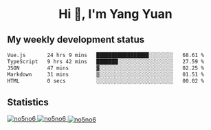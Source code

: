 <h1 align="center">Hi 👋, I'm Yang Yuan</h1>


## My weekly development status
<!--START_SECTION:waka-->

```txt
Vue.js       24 hrs 9 mins   █████████████████░░░░░░░░   68.61 %
TypeScript   9 hrs 42 mins   ███████░░░░░░░░░░░░░░░░░░   27.59 %
JSON         47 mins         ▓░░░░░░░░░░░░░░░░░░░░░░░░   02.25 %
Markdown     31 mins         ▒░░░░░░░░░░░░░░░░░░░░░░░░   01.51 %
HTML         0 secs          ░░░░░░░░░░░░░░░░░░░░░░░░░   00.02 %
```

<!--END_SECTION:waka-->

## Statistics
<a href="https://github.com/anuraghazra/github-readme-stats">
  <img src="https://github-readme-stats.vercel.app/api/top-langs/?username=no5no6&theme=dracula" alt="no5no6">
</a>
<a href="https://github.com/anuraghazra/github-readme-stats">
  <img src="https://github-readme-stats.vercel.app/api?username=no5no6&show_icons=true&theme=dracula&line_height=40" alt="no5no6">
</a>
<a href="https://github.com/anuraghazra/github-readme-stats">
  <img align="center" src="https://github-readme-streak-stats.herokuapp.com/?user=no5no6&theme=dracula" alt="no5no6" />
</a>